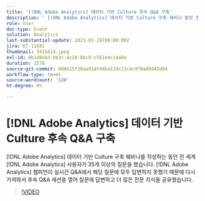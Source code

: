 ```yaml
---
title: '[!DNL Adobe Analytics] 데이터 기반 Culture 후속 Q&A 구축'
description: ' [!DNL Adobe Analytics] 데이터 기반 Culture 구축 웨비나 동안 전 세계  [!DNL Adobe Analytics] 명의 사용자가 35개 이상의 질문을 했습니다.  [!DNL Adobe Analytics] 챔피언이 실시간 Q&A에서 이러한 질문에 모두 답변하지 못했기 때문에 질문을 다시 가져와서 후속 Q&A 세션을 열어 질문에 답변하고 더 많은 전문 지식을 공유했습니다.'
role: User
doc-type: Event
solution: Analytics
last-substantial-update: 2023-02-16T00:00:00Z
jira: KT-11881
thumbnail: 3415614.jpeg
exl-id: 0b1d8ebd-bb3c-4c28-8bc9-c561edc14a0a
duration: 1578
source-git-commit: 088615f28aa91dfd4ba119c11c4c9f8a89441d84
workflow-type: tm+mt
source-wordcount: '120'
ht-degree: 0%

---
```


# [!DNL Adobe Analytics] 데이터 기반 Culture 후속 Q&amp;A 구축

[!DNL Adobe Analytics] 데이터 기반 Culture 구축 웨비나를 작성하는 동안 전 세계 [!DNL Adobe Analytics] 사용자가 35개 이상의 질문을 했습니다. [!DNL Adobe Analytics] 챔피언이 실시간 Q&amp;A에서 해당 질문에 모두 답변하지 못했기 때문에 다시 가져와서 후속 Q&amp;A 세션을 열어 질문에 답변하고 더 많은 전문 지식을 공유했습니다.

>[!VIDEO](https://video.tv.adobe.com/v/3415614/?quality=12&learn=on)
